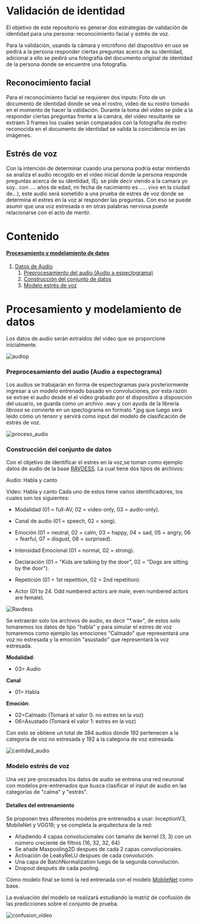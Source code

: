 # Validación de identidad
El objetivo de este repositorio es generar dos estrategias de validación de identidad para una persona: reconocimiento facial y estrés de voz.

Para la validación, usando la cámara y micrófono del dispositivo en uso se pedirá a la persona responder ciertas preguntas acerca de su identidad, adicional a ello se pedirá una fotografía del documento original de identidad de la persona donde se encuentre una fotografía.

## Reconocimiento facial
Para el reconocimiento facial se requieren dos inputs: Foto de un documento de identidad donde se vea el rostro, video de su rostro tomado en el momento de hacer la validación.
Durante la toma del video se pide a la responder ciertas preguntas frente a la camára, del video resultante se extraen 3 frames los cuales serán comparados con la fotografia de rostro reconocida en el documento de identidad se valida la coincidencia en las imágenes.

## Estrés de voz

Con la intención de determinar cuando una persona podría estar mintiendo se analiza el audio recogido en el video inicial donde la persona responde preguntas acerca de su identidad, (Ej. se pide decir viendo a la camara yo soy.. con .... años de edad, mi fecha de nacimiento es ..... vivo en la ciudad de...), este audio será sometido a una prueba de estres de voz donde se determina el estres en la voz al responder las preguntas. Con eso se puede asumir que una voz estresada o en otras palabras nerviosa  puede relacionarse con el acto de mentir.

# Contenido

#### [Procesamiento y modelamiento de datos](#Procesamiento-y-modelamiento-de-datos)

1. [Datos de Audio](#Datos-de-Audio)
    1. [Preprocesamiento del audio (Audio a espectograma)](#Preprocesamiento-del-audio-(Audio-a-espectograma))
    2. [Construcción del conjunto de datos](#Construcción-del-conjunto-de-datos)
    3. [Modelo estrés de voz](#Modelo-estrés-de-voz)

# Procesamiento y modelamiento de datos

Los datos de audio serán extraidos del video que se proporcione inicialmente.

![audiop](imagenes/audio_p.PNG)

### Preprocesamiento del audio (Audio a espectograma)

Los audios se trabajarán en forma de espectogramas para posteriormente ingresar a un modelo entrenado basado en convoluciones, por esta razón se extrae el audio desde el el video grabado por el dispositivo a disposición del usuario, se guarda como un archivo .wav y con ayuda de la librería *librosa* se convierte en un spectograma en formato \*.jpg que luego será leido cómo un tensor y servirá como input del modelo de clasificación de estrés de voz.

![proceso_audio](imagenes/proceso_audio.PNG)

### Construcción del conjunto de datos

Con el objetivo de identificar el estres en la voz,se toman como ejemplo datos de audio de la base [RAVDESS](https://zenodo.org/record/1188976#.XsyEAmhKhPY). La cual tiene dos tipos de archivos:

Audio: Habla y canto 

Video: Habla y canto Cada uno de estos tiene varios identificadores, los cuales son los siguientes:

* Modalidad (01 = full-AV, 02 = video-only, 03 = audio-only).

* Canal de audio (01 = speech, 02 = song).

* Emoción (01 = neutral, 02 = calm, 03 = happy, 04 = sad, 05 = angry, 06 = fearful, 07 = disgust, 08 = surprised).

* Intensidad Emocional (01 = normal, 02 = strong).

* Declaración (01 = "Kids are talking by the door", 02 = "Dogs are sitting by the door").

* Repetición (01 = 1st repetition, 02 = 2nd repetition).

* Actor (01 to 24. Odd numbered actors are male, even numbered actors are female).

![Ravdess](imagenes/ravdess.PNG)

Se extraerán solo los archivos de audio, es decir "*.wav", de estos solo tomaremos los datos de tipo "habla" y para simular el estres de voz tomaremos como ejemplo las emociones "Calmado" que representará una voz no estresada y la emoción "asustado" que representará la voz estresada.

**Modalidad**:
* 03= Audio

**Canal**
* 01= Habla

**Emoción**:

*  02=Calmado (Tomará el valor 0: no estres en la voz)
*  06=Asustado (Tomará el valor 1: estres en la voz)


Con esto se obtiene un total de 384 audios donde 192 pertenecen a la categoria de voz no estresada y 192 a la categoria de voz estresada.

![cantidad_audio](imagenes/cantidad_audio.PNG)

### Modelo estrés de voz

Una vez pre-procesados los datos de audio se entrena una red neuronal con modelos pre-entrenados que busca clasificar el input de audio en las categorías de "calma" y "estrés".

#### Detalles del entrenamiento

Se proponen tres diferentes modelos pre entrenados a usar: InceptionV3, MobileNet y VGG19; y se completa la arquitectura de la red:

* Añadiendo 4 capas convolucionales con tamaño de kernel (3, 3) con un número creciente de filtros (16, 32, 32, 64)
* Se añade Maxpooling2D  despues de cada 2 capas convolucionales.
* Activación de LeakyReLU despues de cada convolución.
* Una capa de BatchNormalization luego de la segunda convolución.
*  Dropout después de cada pooling.

Cómo modelo final se tomó la red entrenada con el modelo [MobileNet](https://github.com/keras-team/keras-applications/blob/master/keras_applications/mobilenet.py) como base.

La evaluación del modelo se realizará estudiando la matriz de confusión de las predicciones sobre el conjunto de prueba.

![confusion_video](imagenes/confusion_audio.PNG)
